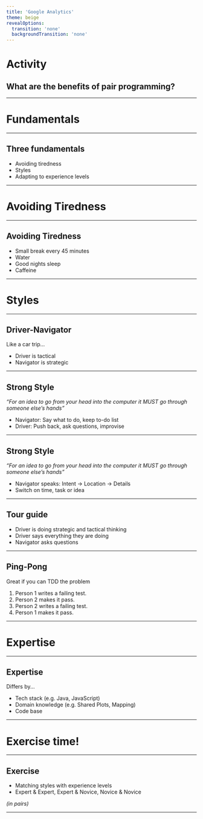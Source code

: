 ```yaml
---
title: 'Google Analytics'
theme: beige
revealOptions:
  transition: 'none'
  backgroundTransition: 'none'
---
```


<!--

 __________
< Part one >
 ----------
        \   ^__^
         \  (oo)\_______
            (__)\       )\/\
                ||----w |
                ||     ||

-->

# Activity

## What are the benefits of pair programming?

---

# Fundamentals

---

## Three fundamentals

* Avoiding tiredness
* Styles
* Adapting to experience levels

---

# Avoiding Tiredness

---

## Avoiding Tiredness

* Small break every 45 minutes
* Water
* Good nights sleep
* Caffeine

---

# Styles

---

## Driver-Navigator

Like a car trip...

* Driver is tactical
* Navigator is strategic

---

## Strong Style

*“For an idea to go from your head into the computer it MUST go through someone else’s hands”*

* Navigator: Say what to do, keep to-do list
* Driver: Push back, ask questions, improvise

---

## Strong Style

*“For an idea to go from your head into the computer it MUST go through someone else’s hands”*

* Navigator speaks: Intent -> Location -> Details
* Switch on time, task or idea

---

## Tour guide

* Driver is doing strategic and tactical thinking
* Driver says everything they are doing
* Navigator asks questions

---

## Ping-Pong

Great if you can TDD the problem

1. Person 1 writes a failing test.
2. Person 2 makes it pass.
3. Person 2 writes a failing test.
4. Person 1 makes it pass.

---

# Expertise

---

## Expertise

Differs by...

* Tech stack (e.g. Java, JavaScript)
* Domain knowledge (e.g. Shared Plots, Mapping)
* Code base

---

# Exercise time!

---

## Exercise

* Matching styles with experience levels
* Expert & Expert, Expert & Novice, Novice & Novice

*(in pairs)*

---




